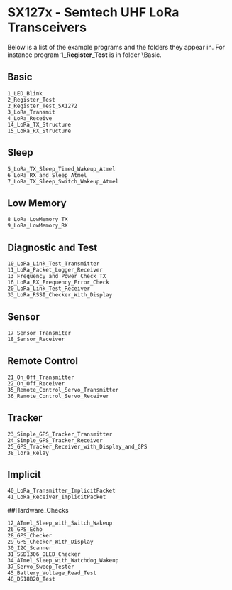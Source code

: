 # SX127x - Semtech UHF LoRa Transceivers

Below is a list of the example programs and the folders they appear in. For instance program **1\_Register\_Test** is in folder \Basic.

## Basic   
    1_LED_Blink
    2_Register_Test
    2_Register_Test_SX1272
	3_LoRa_Transmit
	4_LoRa_Receive
    14_LoRa_TX_Structure
	15_LoRa_RX_Structure 

## Sleep 

	5_LoRa_TX_Sleep_Timed_Wakeup_Atmel
	6_LoRa_RX_and_Sleep_Atmel
	7_LoRa_TX_Sleep_Switch_Wakeup_Atmel

## Low Memory 

    8_LoRa_LowMemory_TX
    9_LoRa_LowMemory_RX
   
    
## Diagnostic and Test

    10_LoRa_Link_Test_Transmitter  
    11_LoRa_Packet_Logger_Receiver
    13_Frequency_and_Power_Check_TX
    16_LoRa_RX_Frequency_Error_Check
    20_LoRa_Link_Test_Receiver
    33_LoRa_RSSI_Checker_With_Display

## Sensor

    17_Sensor_Transmiter
    18_Sensor_Receiver
	
## Remote Control

    21_On_Off_Transmitter 
    22_On_Off_Receiver
    35_Remote_Control_Servo_Transmitter
	36_Remote_Control_Servo_Receiver    

## Tracker

    23_Simple_GPS_Tracker_Transmitter
    24_Simple_GPS_Tracker_Receiver
    25_GPS_Tracker_Receiver_with_Display_and_GPS
    38_lora_Relay


## Implicit

	40_LoRa_Transmitter_ImplicitPacket
	41_LoRa_Receiver_ImplicitPacket

##Hardware\_Checks

    12_ATmel_Sleep_with_Switch_Wakeup    
    26_GPS_Echo
    28_GPS_Checker
    29_GPS_Checker_With_Display
    30_I2C_Scanner
    31_SSD1306_OLED_Checker
    34_ATmel_Sleep_with_Watchdog_Wakeup
    37_Servo_Sweep_Tester
    45_Battery_Voltage_Read_Test
    48_DS18B20_Test
